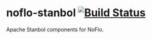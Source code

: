 # noflo-stanbol [![Build Status](https://secure.travis-ci.org/vilson/noflo-stanbol.png?branch=master)](http://travis-ci.org/vilson/noflo-stanbol)

Apache Stanbol components for NoFlo.
